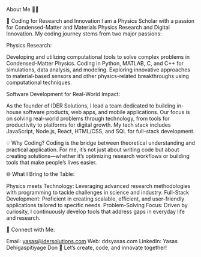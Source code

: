 About Me 👨‍💻

🚀 Coding for Research and Innovation
I am a Physics Scholar with a passion for Condensed-Matter and Materials Physics Research and Digital Innovation. My coding journey stems from two major passions:

Physics Research:

Developing and utilizing computational tools to solve complex problems in Condensed-Matter Physics.
Coding in Python, MATLAB, C, and C++ for simulations, data analysis, and modeling.
Exploring innovative approaches to material-based sensors and other physics-related breakthroughs using computational techniques.

Software Development for Real-World Impact:

As the founder of IDER Solutions, I lead a team dedicated to building in-house software products, web apps, and mobile applications.
Our focus is on solving real-world problems through technology, from tools for productivity to platforms for digital growth.
My tech stack includes JavaScript, Node.js, React, HTML/CSS, and SQL for full-stack development.

💡 Why Coding?
Coding is the bridge between theoretical understanding and practical application. For me, it’s not just about writing code but about creating solutions—whether it’s optimizing research workflows or building tools that make people’s lives easier.

🌐 What I Bring to the Table:

Physics meets Technology: Leveraging advanced research methodologies with programming to tackle challenges in science and industry.
Full-Stack Development: Proficient in creating scalable, efficient, and user-friendly applications tailored to specific needs.
Problem-Solving Focus: Driven by curiosity, I continuously develop tools that address gaps in everyday life and research.

📍 Connect with Me:

Email: yasas@idersolutions.com
Web: ddsyasas.com
LinkedIn: Yasas Dehigaspitiyage Don
🤝 Let’s create, code, and innovate together!
